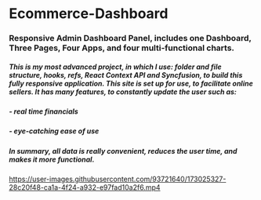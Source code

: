 # Ecommerce-Dashboard


### Responsive Admin Dashboard Panel, includes one Dashboard, Three Pages, Four Apps, and four multi-functional charts.


##### This is my most advanced project, in which I use: folder and file structure, hooks, refs, React Context API and Syncfusion, to build this fully responsive application. This site is set up for use, to facilitate online sellers. It has many features, to constantly update the user such as: 
##### - real time financials
##### - eye-catching ease of use
##### In summary, all data is really convenient, reduces the user time, and makes it more functional.


https://user-images.githubusercontent.com/93721640/173025327-28c20f48-ca1a-4f24-a932-e97fad10a2f6.mp4

